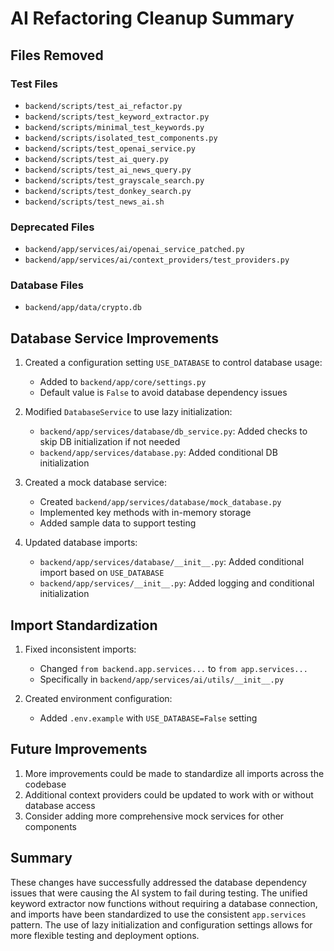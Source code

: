 # AI Refactoring Cleanup Summary

## Files Removed

### Test Files
- `backend/scripts/test_ai_refactor.py`
- `backend/scripts/test_keyword_extractor.py`
- `backend/scripts/minimal_test_keywords.py`
- `backend/scripts/isolated_test_components.py`
- `backend/scripts/test_openai_service.py`
- `backend/scripts/test_ai_query.py`
- `backend/scripts/test_ai_news_query.py`
- `backend/scripts/test_grayscale_search.py`
- `backend/scripts/test_donkey_search.py`
- `backend/scripts/test_news_ai.sh`

### Deprecated Files
- `backend/app/services/ai/openai_service_patched.py`
- `backend/app/services/ai/context_providers/test_providers.py`

### Database Files
- `backend/app/data/crypto.db`

## Database Service Improvements

1. Created a configuration setting `USE_DATABASE` to control database usage:
   - Added to `backend/app/core/settings.py`
   - Default value is `False` to avoid database dependency issues

2. Modified `DatabaseService` to use lazy initialization:
   - `backend/app/services/database/db_service.py`: Added checks to skip DB initialization if not needed
   - `backend/app/services/database.py`: Added conditional DB initialization

3. Created a mock database service:
   - Created `backend/app/services/database/mock_database.py`
   - Implemented key methods with in-memory storage
   - Added sample data to support testing

4. Updated database imports:
   - `backend/app/services/database/__init__.py`: Added conditional import based on `USE_DATABASE`
   - `backend/app/services/__init__.py`: Added logging and conditional initialization

## Import Standardization

1. Fixed inconsistent imports:
   - Changed `from backend.app.services...` to `from app.services...` 
   - Specifically in `backend/app/services/ai/utils/__init__.py`

2. Created environment configuration:
   - Added `.env.example` with `USE_DATABASE=False` setting

## Future Improvements

1. More improvements could be made to standardize all imports across the codebase
2. Additional context providers could be updated to work with or without database access
3. Consider adding more comprehensive mock services for other components

## Summary

These changes have successfully addressed the database dependency issues that were causing the AI system to fail during testing. The unified keyword extractor now functions without requiring a database connection, and imports have been standardized to use the consistent `app.services` pattern. The use of lazy initialization and configuration settings allows for more flexible testing and deployment options. 